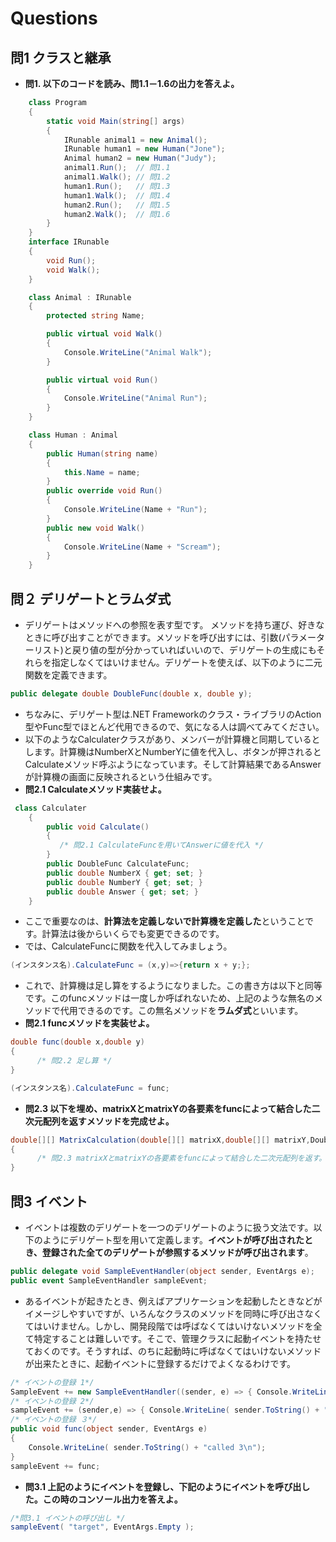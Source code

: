 # Questions
## 問1 クラスと継承

 * **問1. 以下のコードを読み、問1.1－1.6の出力を答えよ。**
```csharp
    class Program
    {
        static void Main(string[] args)
        {
            IRunable animal1 = new Animal();
            IRunable human1 = new Human("Jone");
            Animal human2 = new Human("Judy");
            animal1.Run();  // 問1.1
            animal1.Walk(); // 問1.2
            human1.Run();   // 問1.3
            human1.Walk();  // 問1.4
            human2.Run();   // 問1.5
            human2.Walk();  // 問1.6
        }
    }
    interface IRunable
    {
        void Run();
        void Walk();
    }

    class Animal : IRunable
    {
        protected string Name;

        public virtual void Walk()
        {
            Console.WriteLine("Animal Walk");
        }

        public virtual void Run()
        {
            Console.WriteLine("Animal Run");
        }
    }

    class Human : Animal
    {
        public Human(string name)
        {
            this.Name = name;
        }
        public override void Run()
        {
            Console.WriteLine(Name + "Run");
        }
        public new void Walk()
        {
            Console.WriteLine(Name + "Scream");
        }
    }
```
## 問２ デリゲートとラムダ式
 * デリゲートはメソッドへの参照を表す型です。 メソッドを持ち運び、好きなときに呼び出すことができます。メソッドを呼び出すには、引数(パラメーターリスト)と戻り値の型が分かっていればいいので、デリゲートの生成にもそれらを指定しなくてはいけません。デリゲートを使えば、以下のように二元関数を定義できます。
```csharp
public delegate double DoubleFunc(double x, double y);
```
* ちなみに、デリゲート型は.NET Frameworkのクラス・ライブラリのAction型やFunc型でほとんど代用できるので、気になる人は調べてみてください。
*  以下のようなCalculaterクラスがあり、メンバーが計算機と同期しているとします。計算機はNumberXとNumberYに値を代入し、ボタンが押されるとCalculateメソッド呼ぶようになっています。そして計算結果であるAnswerが計算機の画面に反映されるという仕組みです。
*  **問2.1 Calculateメソッド実装せよ。**
```csharp
 class Calculater
    {
        public void Calculate()
        {
           /* 問2.1 CalculateFuncを用いてAnswerに値を代入 */         
        }
        public DoubleFunc CalculateFunc;
        public double NumberX { get; set; }
        public double NumberY { get; set; }
        public double Answer { get; set; }
    }
```
 * ここで重要なのは、**計算法を定義しないで計算機を定義した**ということです。計算法は後からいくらでも変更できるのです。
 * では、CalculateFuncに関数を代入してみましょう。
```csharp
(インスタンス名).CalculateFunc = (x,y)=>{return x + y;};
```
* これで、計算機は足し算をするようになりました。この書き方は以下と同等です。このfuncメソッドは一度しか呼ばれないため、上記のような無名のメソッドで代用できるのです。この無名メソッドを**ラムダ式**といいます。
*  **問2.1 funcメソッドを実装せよ。**
```csharp
double func(double x,double y)
{
      /* 問2.2 足し算 */ 
}
```
```csharp
(インスタンス名).CalculateFunc = func;
```
* **問2.3 以下を埋め、matrixXとmatrixYの各要素をfuncによって結合した二次元配列を返すメソッドを完成せよ。**
```csharp
double[][] MatrixCalculation(double[][] matrixX,double[][] matrixY,DoubleFunc func)
{
      /* 問2.3 matrixXとmatrixYの各要素をfuncによって結合した二次元配列を返す。*/ 
}
```

## 問3 イベント
* イベントは複数のデリゲートを一つのデリゲートのように扱う文法です。以下のようにデリゲート型を用いて定義します。**イベントが呼び出されたとき、登録された全てのデリゲートが参照するメソッドが呼び出されます**。
```csharp
public delegate void SampleEventHandler(object sender, EventArgs e);
public event SampleEventHandler sampleEvent;
```
* あるイベントが起きたとき、例えばアプリケーションを起動したときなどがイメージしやすいですが、いろんなクラスのメソッドを同時に呼び出さなくてはいけません。しかし、開発段階では呼ばなくてはいけないメソッドを全て特定することは難しいです。そこで、管理クラスに起動イベントを持たせておくのです。そうすれば、のちに起動時に呼ばなくてはいけないメソッドが出来たときに、起動イベントに登録するだけでよくなるわけです。
```csharp
/* イベントの登録 1*/
SampleEvent += new SampleEventHandler((sender, e) => { Console.WriteLine( sender.ToString() + "called 1\n"); });
/* イベントの登録 2*/
sampleEvent += (sender,e) => { Console.WriteLine( sender.ToString() + "called 2\n");};
/* イベントの登録 ３*/
public void func(object sender, EventArgs e)
{
    Console.WriteLine( sender.ToString() + "called 3\n");
}
sampleEvent += func;
```
* **問3.1 上記のようにイベントを登録し、下記のようにイベントを呼び出した。この時のコンソール出力を答えよ。**
```csharp
/*問3.1 イベントの呼び出し */
sampleEvent( "target", EventArgs.Empty );
```
